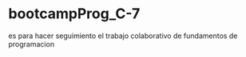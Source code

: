 # bootcampProg_C-7
es para hacer seguimiento el trabajo colaborativo de fundamentos de programacion 

